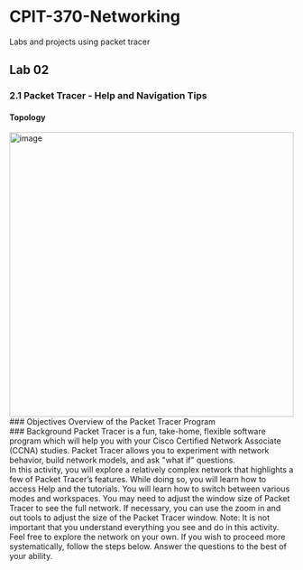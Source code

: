 # CPIT-370-Networking
Labs and projects using packet tracer
## Lab 02
### 2.1 Packet Tracer - Help and Navigation Tips
#### Topology
<img width="504" alt="image" src="https://user-images.githubusercontent.com/71409736/166081440-50c89eda-f939-4a33-8f9c-b867ff1091ea.png">
<br>
### Objectives
Overview of the Packet Tracer Program
<br>
### Background
Packet Tracer is a fun, take-home, flexible software program which will help you with your Cisco Certified Network Associate (CCNA) studies. Packet Tracer allows you to experiment with network behavior, build network models, and ask "what if" questions.
<br>
In this activity, you will explore a relatively complex network that highlights a few of Packet Tracer’s features. While doing so, you will learn how to access Help and the tutorials. You will learn how to switch between various modes and workspaces. You may need to adjust the window size of Packet Tracer to see the full network. If necessary, you can use the zoom in and out tools to adjust the size of the Packet Tracer window.
Note: It is not important that you understand everything you see and do in this activity. Feel free to explore the network on your own. If you wish to proceed more systematically, follow the steps below. Answer the questions to the best of your ability.
